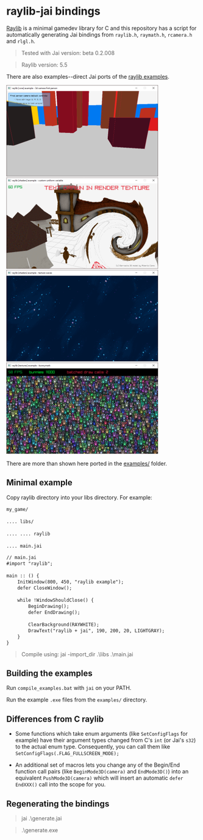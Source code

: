 # raylib-jai bindings

[Raylib](https://www.raylib.com/) is a minimal gamedev library for C and this repository has a script for automatically generating Jai bindings from `raylib.h`, `raymath.h`, `rcamera.h` and `rlgl.h`.

> Tested with Jai version: beta 0.2.008

> Raylib version: 5.5
 
There are also examples--direct Jai ports of the [raylib examples](https://www.raylib.com/examples.html).

<a href="examples/core_3d_camera_first_person.jai"><img src="doc/screenshots/core_3d_camera_first_person.png" style="max-width: 398px;"></a>
<a href="examples/shaders_custom_uniform.jai"><img src="doc/screenshots/shaders_custom_uniform.png" style="max-width: 398px;"></a>
<a href="examples/shaders_texture_waves.jai"><img src="doc/screenshots/shaders_texture_waves.png" style="max-width: 398px;"></a>
<a href="examples/textures_bunnymark.jai"><img src="doc/screenshots/textures_bunnymark.png" style="max-width: 398px;"></a>

There are more than shown here ported in the [examples/](examples) folder.


## Minimal example
Copy raylib directory into your libs directory. For example:
```
my_game/

.... libs/

.... .... raylib

.... main.jai
```

```
// main.jai
#import "raylib";

main :: () {
    InitWindow(800, 450, "raylib example");
    defer CloseWindow();

    while !WindowShouldClose() {
        BeginDrawing();
        defer EndDrawing();

        ClearBackground(RAYWHITE);
        DrawText("raylib + jai", 190, 200, 20, LIGHTGRAY);
    }
}
```

> Compile using: jai -import_dir .\libs .\main.jai


## Building the examples

Run `compile_examples.bat` with `jai` on your PATH.

Run the example `.exe` files from the `examples/` directory.


## Differences from C raylib

* Some functions which take enum arguments (like `SetConfigFlags` for example) have their argument types changed from C's `int` (or Jai's `s32`) to the actual enum type. Consequently, you can call them like `SetConfigFlags(.FLAG_FULLSCREEN_MODE);`

* An additional set of macros lets you change any of the Begin/End function call pairs (like `BeginMode3D(camera)` and `EndMode3D()`) into an equivalent `PushMode3D(camera)` which will insert an automatic `defer EndXXX()` call into the scope for you.


## Regenerating the bindings

> jai .\generate.jai

> .\generate.exe
